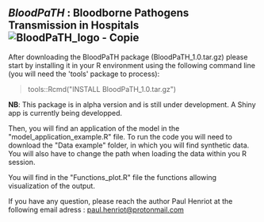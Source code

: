 ## *BloodPaTH* : Bloodborne Pathogens Transmission in Hospitals   &nbsp;&nbsp;&nbsp;&nbsp;&nbsp;  ![BloodPaTH_logo - Copie](https://github.com/user-attachments/assets/cbd2b607-cd24-4818-9c9e-aa5d7485901d)



After downloading the BloodPaTH package (BloodPaTH_1.0.tar.gz) please start by installing it in your R environment using the following command line (you will need the 'tools' package to process):
 > tools::Rcmd("INSTALL BloodPaTH_1.0.tar.gz")

**NB**: This package is in alpha version and is still under development. A Shiny app is currently being developped. 

Then, you will find an application of the model in the "model_application_example.R" file. To run the code you will need to download the "Data example" folder, in which you will find synthetic data.
You will also have to change the path when loading the data within you R session. 

You will find in the "Functions_plot.R" file the functions allowing visualization of the output. 

If you have any question, please reach the author Paul Henriot at the following email adress : paul.henriot@protonmail.com

